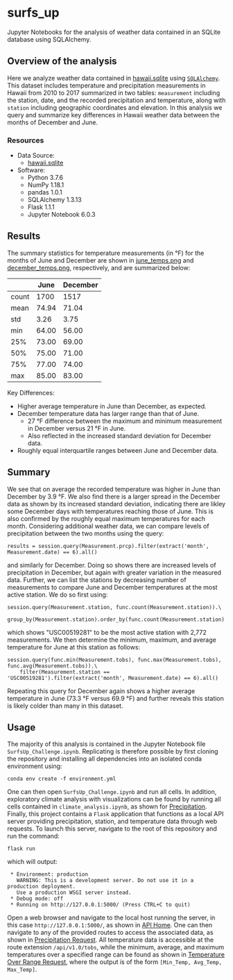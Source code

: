 # surfs_up
Jupyter Notebooks for the analysis of weather data contained in an SQLite database using SQLAlchemy.

## Overview of the analysis
Here we analyze weather data contained in [hawaii.sqlite](hawaii.sqlite) using [`SQLAlchemy`](https://www.sqlalchemy.org/). This dataset includes
temperature and precipitation measurements in Hawaii from 2010 to 2017 summarized in two tables: `measurement` including the station, date,
and the recorded precipitation and temperature, along with `station` including geographic coordinates and elevation. In this
analysis we query and summarize key differences in Hawaii weather data between the months of December and June.

### Resources
- Data Source:
  - [hawaii.sqlite](hawaii.sqlite)
- Software:
  - Python 3.7.6
  - NumPy 1.18.1
  - pandas 1.0.1
  - SQLAlchemy 1.3.13
  - Flask 1.1.1
  - Jupyter Notebook 6.0.3

## Results
The summary statistics for temperature measurements (in &deg;F) for the months of June and December are shown in
[june_temps.png](Resources/june_temps.png) and [december_temps.png](Resources/december_temps.png), respectively, and are
summarized below:

|        | June | December |
| ------ | ---- | -------- |
| count  | 1700 | 1517     |
| mean   | 74.94 | 71.04   |
| std   | 3.26 | 3.75   |
| min   | 64.00 | 56.00   |
| 25%   | 73.00 | 69.00   |
| 50%   | 75.00 | 71.00   |
| 75%   | 77.00 | 74.00   |
| max   | 85.00 | 83.00   |

Key Differences:
- Higher average temperature in June than December, as expected.
- December temperature data has larger range than that of June.
  - 27 &deg;F difference between the maximum and minimum measurement in December versus 21 &deg;F in June.
  - Also reflected in the increased standard deviation for December data.
- Roughly equal interquartile ranges between June and December data.

## Summary
We see that on average the recorded temperature was higher in June than December by 3.9 &deg;F. We also find there is a larger spread in the
December data as shown by its increased standard deviation, indicating there are likley some December days with temperatures reaching those
of June. This is also confirmed by the roughly equal maximum temperatures for each month. Considering additional weather data, we can compare
levels of precipitation between the two months using the query:
```
results = session.query(Measurement.prcp).filter(extract('month', Measurement.date) == 6).all()
```
and similarly for December. Doing so shows there are increased levels of precipitation in December, but again with greater variation in the measured
data. Further, we can list the stations by decreasing number of measurements to compare June and December temperatures at the most active station.
We do so first using:
```
session.query(Measurement.station, func.count(Measurement.station)).\
    group_by(Measurement.station).order_by(func.count(Measurement.station).desc()).all()
```
which shows "USC00519281" to be the most active station with 2,772 measurements. We then determine the minimum, maximum, and average temperature
for June at this station as follows:
```
session.query(func.min(Measurement.tobs), func.max(Measurement.tobs), func.avg(Measurement.tobs)).\
    filter(Measurement.station == 'USC00519281').filter(extract('month', Measurement.date) == 6).all()
```
Repeating this query for December again shows a higher average temperature in June (73.3 &deg;F versus 69.9 &deg;F) and further reveals this station
is likely colder than many in this dataset.

## Usage
The majority of this analysis is contained in the Jupyter Notebook file
`SurfsUp_Challenge.ipynb`. Replicating is therefore possible by first cloning
the repository and installing all dependencies into an isolated conda
environment using:
```
conda env create -f environment.yml
```
One can then open `SurfsUp_Challenge.ipynb` and run all cells. In addition,
exploratory climate analysis with visualizations can be found by running all
cells contained in `climate_analysis.ipynb`, as shown for
[Precipitation](Images/precip_vis.png). Finally, this project contains a
`Flask` application that functions as a local API server providing
precipitation, station, and temperature data through web requests. To launch
this server, navigate to the root of this repository
and run the command:
```
flask run
```
which will output:
```
 * Environment: production
   WARNING: This is a development server. Do not use it in a production deployment.
   Use a production WSGI server instead.
 * Debug mode: off
 * Running on http://127.0.0.1:5000/ (Press CTRL+C to quit)
```
Open a web browser and navigate to the local host running the server, in this case
`http://127.0.0.1:5000/`, as shown in [API Home](Images/app_home.png). One can then
navigate to any of the provided routes to access the associated data, as shown in
[Precipitation Request](Images/precip_req.png). All temperature data is accessible
at the route extension `/api/v1.0/tobs`, while the minimum, average, and maximum
temperatures over a specified range can be found as shown in
[Temperature Over Range Request](Images/temp_range_req.png), where the output is of
the form `[Min_Temp, Avg_Temp, Max_Temp]`.
